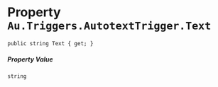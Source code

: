 # Property `Au.Triggers.AutotextTrigger.Text`

```
public string Text { get; }
```

##### Property Value

`string`